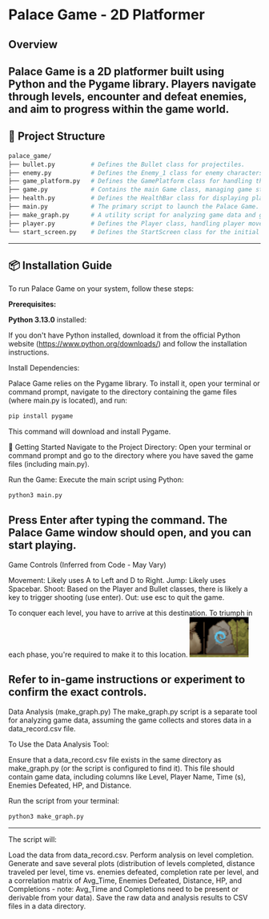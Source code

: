 # Palace Game - 2D Platformer

## Overview

Palace Game is a 2D platformer built using Python and the Pygame library. Players navigate through levels, encounter and defeat enemies, and aim to progress within the game world.
---
## 📂 Project Structure

```bash
palace_game/
├── bullet.py          # Defines the Bullet class for projectiles.
├── enemy.py           # Defines the Enemy_1 class for enemy characters.
├── game_platform.py   # Defines the GamePlatform class for handling the game environment.
├── game.py            # Contains the main Game class, managing game state and logic.
├── health.py          # Defines the HealthBar class for displaying player health.
├── main.py            # The primary script to launch the Palace Game.
├── make_graph.py      # A utility script for analyzing game data and generating visualizations.
├── player.py          # Defines the Player class, handling player movement and actions.
└── start_screen.py    # Defines the StartScreen class for the initial game menu.
```
---
## 📦 Installation Guide

To run Palace Game on your system, follow these steps:

**Prerequisites:**

**Python 3.13.0** installed:

If you don't have Python installed, download it from the official Python website (https://www.python.org/downloads/) and follow the installation instructions.

Install Dependencies:

Palace Game relies on the Pygame library. To install it, open your terminal or command prompt, navigate to the directory containing the game files (where main.py is located), and run:

 ```bash
pip install pygame
 ```
This command will download and install Pygame.

🚀 Getting Started
Navigate to the Project Directory: Open your terminal or command prompt and go to the directory where you have saved the game files (including main.py).

Run the Game: Execute the main script using Python:

 ```bash
python3 main.py
 ```
 Press Enter after typing the command. The Palace Game window should open, and you can start playing.
---
Game Controls (Inferred from Code - May Vary)

Movement: Likely uses A to Left and D to Right.
Jump: Likely uses Spacebar.
Shoot: Based on the Player and Bullet classes, there is likely a key to trigger shooting (use enter).
Out: use esc to quit the game.

To conquer each level, you have to arrive at this destination.
To triumph in each phase, you're required to make it to this location.
![chack point.png](chack%20point.png)

Refer to in-game instructions or experiment to confirm the exact controls.
---
Data Analysis (make_graph.py)
The make_graph.py script is a separate tool for analyzing game data, assuming the game collects and stores data in a data_record.csv file.

To Use the Data Analysis Tool:

Ensure that a data_record.csv file exists in the same directory as make_graph.py (or the script is configured to find it). This file should contain game data, including columns like Level, Player Name, Time (s), Enemies Defeated, HP, and Distance.

Run the script from your terminal:

 ```bash
python3 make_graph.py
 ```
---
The script will:

Load the data from data_record.csv.
Perform analysis on level completion.
Generate and save several plots (distribution of levels completed, distance traveled per level, time vs. enemies defeated, completion rate per level, and a correlation matrix of Avg_Time, Enemies Defeated, Distance, HP, and Completions - note: Avg_Time and Completions need to be present or derivable from your data).
Save the raw data and analysis results to CSV files in a data directory.
